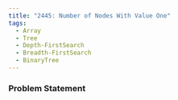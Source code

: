 ```yaml
---
title: "2445: Number of Nodes With Value One"
tags:
  - Array
  - Tree
  - Depth-FirstSearch
  - Breadth-FirstSearch
  - BinaryTree
---
```

### Problem Statement

